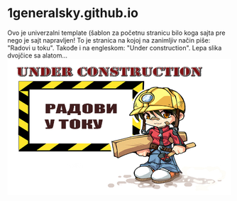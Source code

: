 # 1generalsky.github.io
Ovo je univerzalni template (šablon za početnu stranicu bilo koga sajta pre nego je sajt napravljen! To je stranica na kojoj na zanimljiv način piše: "Radovi u toku".
Takođe i na engleskom: "Under construction". Lepa slika dvojčice sa alatom...
![Radovi u toku](assets/radovi-u-toku.jpg)
